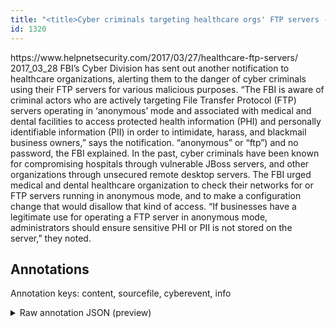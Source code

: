 ```yaml
---
title: "<title>Cyber criminals targeting healthcare orgs' FTP servers - Help Net Security</title>"
id: 1320
---
```


<title>Cyber criminals targeting healthcare orgs' FTP servers - Help Net Security</title>
<source> https://www.helpnetsecurity.com/2017/03/27/healthcare-ftp-servers/ </source>
<date> 2017_03_28 </date>
<text>
FBI’s Cyber Division has sent out another notification to healthcare organizations, alerting them to the danger of cyber criminals using their FTP servers for various malicious purposes.
“The FBI is aware of criminal actors who are actively targeting File Transfer Protocol (FTP) servers operating in ‘anonymous’ mode and associated with medical and dental facilities to access protected health information (PHI) and personally identifiable information (PII) in order to intimidate, harass, and blackmail business owners,” says the notification.
“anonymous” or “ftp”) and no password, the FBI explained.
In the past, cyber criminals have been known for compromising hospitals through vulnerable JBoss servers, and other organizations through unsecured remote desktop servers.
The FBI urged medical and dental healthcare organization to check their networks for or FTP servers running in anonymous mode, and to make a configuration change that would disallow that kind of access.
“If businesses have a legitimate use for operating a FTP server in anonymous mode, administrators should ensure sensitive PHI or PII is not stored on the server,” they noted.
</text>



## Annotations

Annotation keys: content, sourcefile, cyberevent, info

<details>
<summary>Raw annotation JSON (preview)</summary>

```json
{
  "content": "FBI\u2019s Cyber Division has sent out another notification to healthcare organizations, alerting them to the danger of cyber criminals using their FTP servers for various malicious purposes. \u201cThe FBI is aware of criminal actors who are actively targeting File Transfer Protocol (FTP) servers operating in \u2018anonymous\u2019 mode and associated with medical and dental facilities to access protected health information (PHI) and personally identifiable information (PII) in order to intimidate, harass, and blackmail business owners,\u201d says the notification. \u201canonymous\u201d or \u201cftp\u201d) and no password, the FBI explained. In the past, cyber criminals have been known for compromising hospitals through vulnerable JBoss servers, and other organizations through unsecured remote desktop servers. The FBI urged medical and dental healthcare organization to check their networks for or FTP servers running in anonymous mode, and to make a configuration change that would disallow that kind of access. \u201cIf businesses have a legitimate use for operating a FTP server in anonymous mode, administrators should ensure sensitive PHI or PII is not stored on the server,\u201d they noted",
  "sourcefile": "1320.txt",
  "cyberevent": {
    "hopper": [
      {
        "index": 0,
        "events": [
          {
            "index": "E2",
            "type": "Attack",
            "realis": "Actual",
            "nugget": {
              "startOffset": 653,
              "index": "T12",
              "endOffset": 665,
              "text": "compromising"
            },
            "argument": [
              {
                "index": "T13",
                "text": "cyber criminals",
                "endOffset": 632,
                "role": {
                  "type": "Attacker"
                },
                "startOffset": 617,
                "type": "Person"
              },
              {
                "index": "T14",
                "text": "In the past",
                "endOffset": 615,
                "role": {
                  "type": "Time"
                },
                "startOffset": 604,
                "type": "Time"
              },
              {
                "index": "T11",
                "external_reference": {
                  "wikidataid": "Q16917"
                },
                "endOffset": 675,
                "role": {
                  "type": "Victim"
                },
                "text": "hospitals",
                "startOffset": 666,
                "type": "Organization"
              },
              {
                "index": "T8",
                "external_reference": {
                  "dbpediaURI": "http://dbpedia.org/resource/WildFly"
                },
                "endOffset": 708,
                "role": {
                  "type": "Victim"
                },
                "text": "vulnerable JBoss servers",
                "startOffset": 684,
                "type": "System"
              },
              {
                "index": "T9",
                "text": "other organizations",
                "endOffset": 733,
                "role": {
                  "type": "Victim"
                },
                "startOffset": 714,
                "type": "Organization"
              },
              {
                "index": "T10",
                "text": "unsecured remote desktop servers",
                "endOffset": 774,
                "role": {
                  "type": "Victim"
                },
                "startOffset": 742,
                "type": "System"
              }
            ],
            "subtype": "Databreach"
          }
        ]
      },
      {
        "index": 1,
        "events": [
          {
            "index": "E1",
            "type": "Attack",
            "realis": "Other",
            "nugget": {
              "startOffset": 371,
              "index": "T1",
              "endOffset": 377,
              
```
</details>
